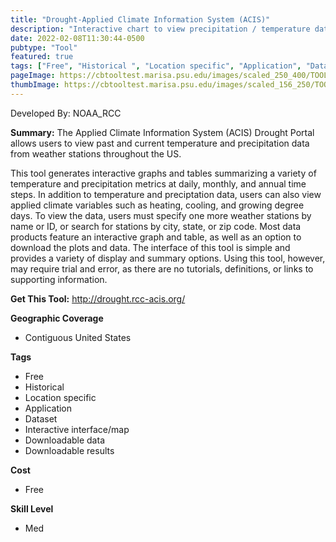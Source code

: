 ```yaml
---
title: "Drought-Applied Climate Information System (ACIS)"
description: "Interactive chart to view precipitation / temperature data for stations across the U.S."
date: 2022-02-08T11:30:44-0500
pubtype: "Tool"
featured: true
tags: ["Free", "Historical ", "Location specific", "Application", "Dataset", "Interactive interface/map", "Downloadable data", "Downloadable results"]
pageImage: https://cbtooltest.marisa.psu.edu/images/scaled_250_400/TOOLID_29.0_ScreenCapture-1.png
thumbImage: https://cbtooltest.marisa.psu.edu/images/scaled_156_250/TOOLID_29.0_ScreenCapture-1.png
---
```

Developed By: NOAA_RCC

**Summary:** The Applied Climate Information System (ACIS) Drought Portal allows users to view past and current temperature and precipitation data from weather stations throughout the US. 

This tool generates interactive graphs and tables summarizing a variety of temperature and precipitation metrics at daily, monthly, and annual time steps. In addition to temperature and preciptation data, users can also view applied climate variables such as heating, cooling, and growing degree days. To view the data, users must specify one more weather stations by name or ID, or search for stations by city, state, or zip code. Most data products feature an interactive graph and table, as well as an option to download the plots and data. The interface of this tool is simple and provides a variety of display and summary options. Using this tool, however, may require trial and error, as there are no tutorials, definitions, or links to supporting information.

__**Get This Tool:**__ http://drought.rcc-acis.org/

__**Geographic Coverage**__
- Contiguous United States

__**Tags**__
-  Free
-  Historical 
-  Location specific
-  Application
-  Dataset
-  Interactive interface/map
-  Downloadable data
-  Downloadable results

__**Cost**__
- Free

__**Skill Level**__
- Med
